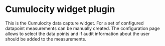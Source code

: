 # Cumulocity widget plugin

This is the Cumulocity data capture widget. For a set of configured datapoint measurements can be manually created.
The configuration page allows to select the data points and if audit information about the user should be added to the measurements.
